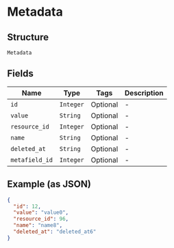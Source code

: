 
# Metadata

## Structure

`Metadata`

## Fields

| Name | Type | Tags | Description |
|  --- | --- | --- | --- |
| `id` | `Integer` | Optional | - |
| `value` | `String` | Optional | - |
| `resource_id` | `Integer` | Optional | - |
| `name` | `String` | Optional | - |
| `deleted_at` | `String` | Optional | - |
| `metafield_id` | `Integer` | Optional | - |

## Example (as JSON)

```json
{
  "id": 12,
  "value": "value0",
  "resource_id": 96,
  "name": "name8",
  "deleted_at": "deleted_at6"
}
```

